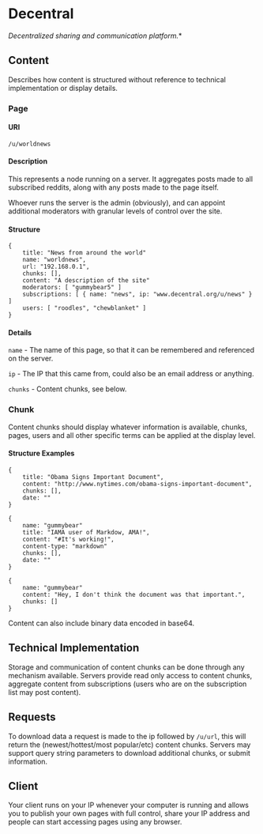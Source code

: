 # Decentral
*Decentralized sharing and communication platform.**

## Content

Describes how content is structured without reference to technical implementation or display details.

### Page

#### URI

`/u/worldnews`

#### Description
This represents a node running on a server. It aggregates posts made to all subscribed reddits, along with any posts made to the page itself.

Whoever runs the server is the admin (obviously), and can appoint additional moderators with granular levels of control over the site.

#### Structure

    { 
        title: "News from around the world"
        name: "worldnews",
        url: "192.168.0.1",
        chunks: [],
        content: "A description of the site"
        moderators: [ "gummybear5" ]
        subscriptions: [ { name: "news", ip: "www.decentral.org/u/news" } ]
        users: [ "roodles", "chewblanket" ]
    }

#### Details

`name` - The name of this page, so that it can be remembered and referenced on the server.

`ip` - The IP that this came from, could also be an email address or anything.

`chunks` - Content chunks, see below.

### Chunk

Content chunks should display whatever information is available, chunks, pages, users and all other specific terms can be applied at the display level.

#### Structure Examples

    {
        title: "Obama Signs Important Document",
        content: "http://www.nytimes.com/obama-signs-important-document",
        chunks: [],
        date: ""
    }

    {
        name: "gummybear"
        title: "IAMA user of Markdow, AMA!",
        content: "#It's working!",
        content-type: "markdown"
        chunks: [],
        date: ""
    }

    {
        name: "gummybear"
        content: "Hey, I don't think the document was that important.",
        chunks: []
    }

Content can also include binary data encoded in base64.

## Technical Implementation

Storage and communication of content chunks can be done through any mechanism available. Servers provide read only access to content chunks, aggregate content from subscriptions (users who are on the subscription list may post content).

## Requests

To download data a request is made to the ip followed by `/u/url`, this will return the (newest/hottest/most popular/etc) content chunks. Servers may support query string parameters to download additional chunks, or submit information.

## Client

Your client runs on your IP whenever your computer is running and allows you to publish your own pages with full control, share your IP address and people can start accessing pages using any browser.